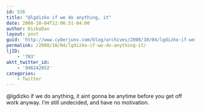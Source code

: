 ```yaml
---
id: 536
title: "@lgdizko if we do anything, it"
date: 2008-10-04T12:06:51-04:00
author: DizkoDan
layout: post
guid: 'http://www.cyberjunx.com/blog/archives/2008/10/04/lgdizko-if-we-do-anything-it/'
permalink: /2008/10/04/lgdizko-if-we-do-anything-it/
ljID:
    - '703'
aktt_twitter_id:
    - '946242852'
categories:
    - Twitter
---
```


@lgdizko if we do anything, it aint gonna be anytime before you get off work anyway. I’m still undecided, and have no motivation.
